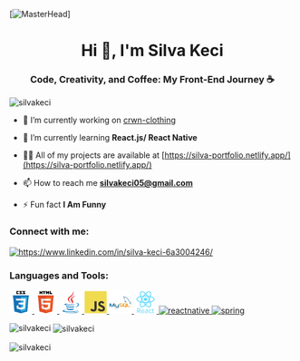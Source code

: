 [![MasterHead](https://giphy.com/gifs/codeit-official-coding-programming-codeit-Y1vohJMVMtjSQxmUot/fullscreen)]

<h1 align="center">Hi 👋, I'm Silva Keci</h1>
<h3 align="center">Code, Creativity, and Coffee: My Front-End Journey ☕</h3>


<p align="left"> <img src="https://komarev.com/ghpvc/?username=silvakeci&label=Profile%20views&color=0e75b6&style=flat" alt="silvakeci" /> </p>

- 🔭 I’m currently working on [crwn-clothing](https://github.com/silvakeci/crwn-clothing)

- 🌱 I’m currently learning **React.js/ React Native**

- 👨‍💻 All of my projects are available at [https://silva-portfolio.netlify.app/](https://silva-portfolio.netlify.app/)

- 📫 How to reach me **silvakeci05@gmail.com**

- ⚡ Fun fact **I Am Funny**

<h3 align="left">Connect with me:</h3>
<p align="left">
<a href="https://linkedin.com/in/https://www.linkedin.com/in/silva-keci-6a3004246/" target="blank"><img align="center" src="https://raw.githubusercontent.com/rahuldkjain/github-profile-readme-generator/master/src/images/icons/Social/linked-in-alt.svg" alt="https://www.linkedin.com/in/silva-keci-6a3004246/" height="30" width="40" /></a>
</p>

<h3 align="left">Languages and Tools:</h3>
<p align="left"> <a href="https://www.w3schools.com/css/" target="_blank" rel="noreferrer"> <img src="https://raw.githubusercontent.com/devicons/devicon/master/icons/css3/css3-original-wordmark.svg" alt="css3" width="40" height="40"/> </a> <a href="https://www.w3.org/html/" target="_blank" rel="noreferrer"> <img src="https://raw.githubusercontent.com/devicons/devicon/master/icons/html5/html5-original-wordmark.svg" alt="html5" width="40" height="40"/> </a> <a href="https://www.java.com" target="_blank" rel="noreferrer"> <img src="https://raw.githubusercontent.com/devicons/devicon/master/icons/java/java-original.svg" alt="java" width="40" height="40"/> </a> <a href="https://developer.mozilla.org/en-US/docs/Web/JavaScript" target="_blank" rel="noreferrer"> <img src="https://raw.githubusercontent.com/devicons/devicon/master/icons/javascript/javascript-original.svg" alt="javascript" width="40" height="40"/> </a> <a href="https://www.mysql.com/" target="_blank" rel="noreferrer"> <img src="https://raw.githubusercontent.com/devicons/devicon/master/icons/mysql/mysql-original-wordmark.svg" alt="mysql" width="40" height="40"/> </a> <a href="https://reactjs.org/" target="_blank" rel="noreferrer"> <img src="https://raw.githubusercontent.com/devicons/devicon/master/icons/react/react-original-wordmark.svg" alt="react" width="40" height="40"/> </a> <a href="https://reactnative.dev/" target="_blank" rel="noreferrer"> <img src="https://reactnative.dev/img/header_logo.svg" alt="reactnative" width="40" height="40"/> </a> <a href="https://spring.io/" target="_blank" rel="noreferrer"> <img src="https://www.vectorlogo.zone/logos/springio/springio-icon.svg" alt="spring" width="40" height="40"/> </a> </p>

<p><img align="left" src="https://github-readme-stats.vercel.app/api/top-langs?username=silvakeci&show_icons=true&locale=en&layout=compact" alt="silvakeci" /></p>

<p>&nbsp;<img align="center" src="https://github-readme-stats.vercel.app/api?username=silvakeci&show_icons=true&locale=en" alt="silvakeci" /></p>

<p><img align="center" src="https://github-readme-streak-stats.herokuapp.com/?user=silvakeci&" alt="silvakeci" /></p>
